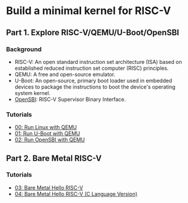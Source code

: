 # Build a minimal kernel for RISC-V

## Part 1. Explore RISC-V/QEMU/U-Boot/OpenSBI

### Background
- RISC-V: An open standard instruction set architecture (ISA) based on established reduced instruction set computer (RISC) principles.  
- QEMU: A free and open-source emulator.  
- U-Boot: An open-source, primary boot loader used in embedded devices to package the instructions to boot the device's operating system kernel.  
- [OpenSBI](https://github.com/riscv-software-src/opensbi): RISC-V Supervisor Binary Interface.  

### Tutorials

- [00: Run Linux with QEMU](/00-Run-Linux-With-QEMU)  
- [01: Run U-Boot with QEMU](/01-Run-U-Boot-With-QEMU)  
- [02: Run OpenSBI with QEMU](/02-Run-OpenSBI-With-QEMU)  

## Part 2. Bare Metal RISC-V

### Tutorials

- [03: Bare Metal Hello RISC-V](/03-Bare-Metal-Hello-RISC-V)  
- [04: Bare Metal Hello RISC-V (C Language Version)](/04-Bare-Metal-C-Language)
